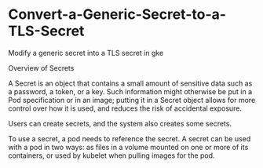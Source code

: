 # Convert-a-Generic-Secret-to-a-TLS-Secret
Modify a generic secret into a TLS secret in gke

Overview of Secrets

A Secret is an object that contains a small amount of sensitive data such as a password, a token, or a key. Such information might otherwise be put in a Pod specification or in an image; putting it in a Secret object allows for more control over how it is used, and reduces the risk of accidental exposure.

Users can create secrets, and the system also creates some secrets.

To use a secret, a pod needs to reference the secret. A secret can be used with a pod in two ways: as files in a volume mounted on one or more of its containers, or used by kubelet when pulling images for the pod.

